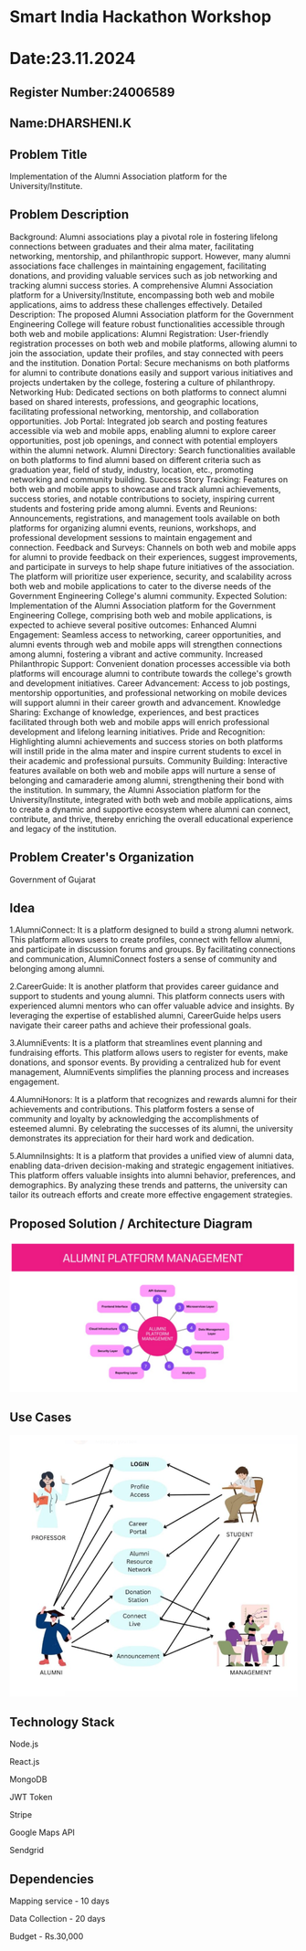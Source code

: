 # Smart India Hackathon Workshop
# Date:23.11.2024
## Register Number:24006589
## Name:DHARSHENI.K
## Problem Title
Implementation of the Alumni Association platform for the University/Institute.
## Problem Description
Background: Alumni associations play a pivotal role in fostering lifelong connections between graduates and their alma mater, facilitating networking, mentorship, and philanthropic support. However, many alumni associations face challenges in maintaining engagement, facilitating donations, and providing valuable services such as job networking and tracking alumni success stories. A comprehensive Alumni Association platform for a University/Institute, encompassing both web and mobile applications, aims to address these challenges effectively. Detailed Description: The proposed Alumni Association platform for the Government Engineering College will feature robust functionalities accessible through both web and mobile applications: Alumni Registration: User-friendly registration processes on both web and mobile platforms, allowing alumni to join the association, update their profiles, and stay connected with peers and the institution. Donation Portal: Secure mechanisms on both platforms for alumni to contribute donations easily and support various initiatives and projects undertaken by the college, fostering a culture of philanthropy. Networking Hub: Dedicated sections on both platforms to connect alumni based on shared interests, professions, and geographic locations, facilitating professional networking, mentorship, and collaboration opportunities. Job Portal: Integrated job search and posting features accessible via web and mobile apps, enabling alumni to explore career opportunities, post job openings, and connect with potential employers within the alumni network. Alumni Directory: Search functionalities available on both platforms to find alumni based on different criteria such as graduation year, field of study, industry, location, etc., promoting networking and community building. Success Story Tracking: Features on both web and mobile apps to showcase and track alumni achievements, success stories, and notable contributions to society, inspiring current students and fostering pride among alumni. Events and Reunions: Announcements, registrations, and management tools available on both platforms for organizing alumni events, reunions, workshops, and professional development sessions to maintain engagement and connection. Feedback and Surveys: Channels on both web and mobile apps for alumni to provide feedback on their experiences, suggest improvements, and participate in surveys to help shape future initiatives of the association. The platform will prioritize user experience, security, and scalability across both web and mobile applications to cater to the diverse needs of the Government Engineering College's alumni community. Expected Solution: Implementation of the Alumni Association platform for the Government Engineering College, comprising both web and mobile applications, is expected to achieve several positive outcomes: Enhanced Alumni Engagement: Seamless access to networking, career opportunities, and alumni events through web and mobile apps will strengthen connections among alumni, fostering a vibrant and active community. Increased Philanthropic Support: Convenient donation processes accessible via both platforms will encourage alumni to contribute towards the college's growth and development initiatives. Career Advancement: Access to job postings, mentorship opportunities, and professional networking on mobile devices will support alumni in their career growth and advancement. Knowledge Sharing: Exchange of knowledge, experiences, and best practices facilitated through both web and mobile apps will enrich professional development and lifelong learning initiatives. Pride and Recognition: Highlighting alumni achievements and success stories on both platforms will instill pride in the alma mater and inspire current students to excel in their academic and professional pursuits. Community Building: Interactive features available on both web and mobile apps will nurture a sense of belonging and camaraderie among alumni, strengthening their bond with the institution. In summary, the Alumni Association platform for the University/Institute, integrated with both web and mobile applications, aims to create a dynamic and supportive ecosystem where alumni can connect, contribute, and thrive, thereby enriching the overall educational experience and legacy of the institution.
## Problem Creater's Organization
Government of Gujarat

## Idea
1.AlumniConnect: It is a platform designed to build a strong alumni network. This platform allows users to create profiles, connect with fellow alumni, and participate in discussion forums and groups. By facilitating connections and communication, AlumniConnect fosters a sense of community and belonging among alumni.

2.CareerGuide: It is another platform that provides career guidance and support to students and young alumni. This platform connects users with experienced alumni mentors who can offer valuable advice and insights. By leveraging the expertise of established alumni, CareerGuide helps users navigate their career paths and achieve their professional goals.

3.AlumniEvents: It is a platform that streamlines event planning and fundraising efforts. This platform allows users to register for events, make donations, and sponsor events. By providing a centralized hub for event management, AlumniEvents simplifies the planning process and increases engagement.

4.AlumniHonors: It is a platform that recognizes and rewards alumni for their achievements and contributions. This platform fosters a sense of community and loyalty by acknowledging the accomplishments of esteemed alumni. By celebrating the successes of its alumni, the university demonstrates its appreciation for their hard work and dedication.

5.AlumniInsights: It is a platform that provides a unified view of alumni data, enabling data-driven decision-making and strategic engagement initiatives. This platform offers valuable insights into alumni behavior, preferences, and demographics. By analyzing these trends and patterns, the university can tailor its outreach efforts and create more effective engagement strategies.

## Proposed Solution / Architecture Diagram
![alt text](flowchart.png)






## Use Cases
![alt text](usecase.png)




## Technology Stack
Node.js

React.js

MongoDB

JWT Token

Stripe

Google Maps API

Sendgrid

## Dependencies
Mapping service - 10 days

Data Collection - 20 days

Budget - Rs.30,000
